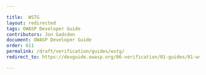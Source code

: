 ```yaml
---

title:  WSTG
layout: redirected
tags: OWASP Developer Guide
contributors: Jon Gadsden
document: OWASP Developer Guide
order: 811
permalink: /draft/verification/guides/wstg/
redirect_to: https://devguide.owasp.org/06-verification/01-guides/01-wstg/

---
```

